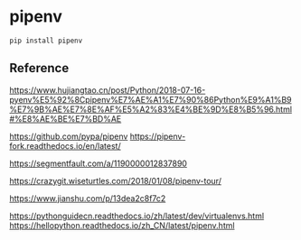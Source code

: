 #  pipenv


```
pip install pipenv
```





##  Reference

https://www.hujiangtao.cn/post/Python/2018-07-16-pyenv%E5%92%8Cpipenv%E7%AE%A1%E7%90%86Python%E9%A1%B9%E7%9B%AE%E7%8E%AF%E5%A2%83%E4%BE%9D%E8%B5%96.html#%E8%AE%BE%E7%BD%AE


https://github.com/pypa/pipenv
https://pipenv-fork.readthedocs.io/en/latest/



https://segmentfault.com/a/1190000012837890


https://crazygit.wiseturtles.com/2018/01/08/pipenv-tour/



https://www.jianshu.com/p/13dea2c8f7c2



https://pythonguidecn.readthedocs.io/zh/latest/dev/virtualenvs.html
https://hellopython.readthedocs.io/zh_CN/latest/pipenv.html


